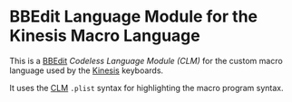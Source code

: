 # BBEdit Language Module for the Kinesis Macro Language

This is a [BBEdit][] _Codeless Language Module (CLM)_ for the custom macro language
used by the [Kinesis][] keyboards.

It uses the [CLM][] `.plist` syntax for highlighting the macro program syntax.

[BBEdit]: https://www.barebones.com/products/bbedit/

[Kinesis]: https://gaming.kinesis-ergo.com/wp-content/uploads/2023/05/Freestyle-Edge-Direct-Programming-Guide-Expansion-Pack-2-May-24-2023.pdf

[CLM]: https://www.barebones.com/support/develop/clm.html#BBLMPredefinedNameList
